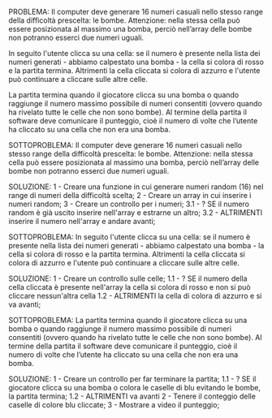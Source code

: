 PROBLEMA:
Il computer deve generare 16 numeri casuali nello stesso range della difficoltà prescelta: le bombe.
Attenzione: nella stessa cella può essere posizionata al massimo una bomba, perciò nell’array delle bombe non potranno esserci due numeri uguali.

In seguito l'utente clicca su una cella: se il numero è presente nella lista dei numeri generati - abbiamo calpestato una bomba - la cella si colora di rosso e la partita termina. Altrimenti la cella cliccata si colora di azzurro e l'utente può continuare a cliccare sulle altre celle.

La partita termina quando il giocatore clicca su una bomba o quando raggiunge il numero massimo possibile di numeri consentiti (ovvero quando ha rivelato tutte le celle che non sono bombe).
Al termine della partita il software deve comunicare il punteggio, cioè il numero di volte che l’utente ha cliccato su una cella che non era una bomba.

SOTTOPROBLEMA:
Il computer deve generare 16 numeri casuali nello stesso range della difficoltà prescelta: le bombe.
Attenzione: nella stessa cella può essere posizionata al massimo una bomba, perciò nell’array delle bombe non potranno esserci due numeri uguali.

SOLUZIONE:
1 - Creare una funzione in cui generare numeri random (16) nel range di numeri della difficoltà scelta;
2 - Creare un array in cui inserire i numeri random;
3 - Creare un controllo per i numeri;
    3.1 - ? SE il numero random è già uscito inserire nell'array e estrarne un altro;
    3.2 - ALTRIMENTI inserire il numero nell'array e andare avanti;

SOTTOPROBLEMA:
In seguito l'utente clicca su una cella: se il numero è presente nella lista dei numeri generati - abbiamo calpestato una bomba - la cella si colora di rosso e la partita termina. Altrimenti la cella cliccata si colora di azzurro e l'utente può continuare a cliccare sulle altre celle.

SOLUZIONE:
1 - Creare un controllo sulle celle;
    1.1 - ? SE il numero della cella cliccata è presente nell'array la cella si colora di rosso e non si può cliccare nessun'altra cella
    1.2 - ALTRIMENTI la cella di colora di azzurro e si va avanti;

SOTTOPROBLEMA:
La partita termina quando il giocatore clicca su una bomba o quando raggiunge il numero massimo possibile di numeri consentiti (ovvero quando ha rivelato tutte le celle che non sono bombe).
Al termine della partita il software deve comunicare il punteggio, cioè il numero di volte che l’utente ha cliccato su una cella che non era una bomba.

SOLUZIONE:
1 - Creare un controllo per far terminare la partita;
    1.1 - ? SE il giocatore clicca su una bomba o colora le caselle di blu evitando le bombe, la partita termina;
    1.2 - ALTRIMENTI va avanti
2 - Tenere il conteggio delle caselle di colore blu cliccate;
3 - Mostrare a video il punteggio;
